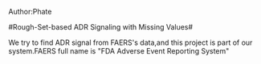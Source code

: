 Author:Phate

#Rough-Set-based ADR Signaling with Missing Values#

We try to find ADR signal from FAERS's data,and this project is part of our system.FAERS full name is "FDA Adverse Event Reporting System"